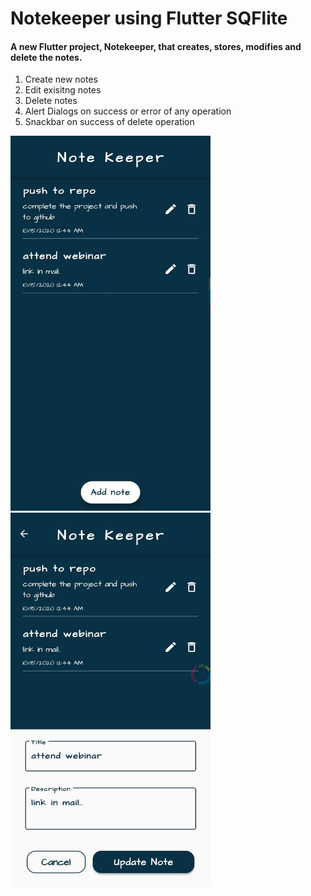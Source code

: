# Notekeeper using Flutter SQFlite

#### A new Flutter project, Notekeeper, that creates, stores, modifies and delete the notes.

1. Create new notes
2. Edit exisitng notes
3. Delete notes
4. Alert Dialogs on success or error of any operation
5. Snackbar on success of delete operation

<img src="https://github.com/rajapuranam/notekeeper-using-flutter-sqflite/blob/main/assets/images/ss1.jpg" width="320" height="600" />

<img src="https://github.com/rajapuranam/notekeeper-using-flutter-sqflite/blob/main/assets/images/ss2.jpg" width="320" height="600" />
